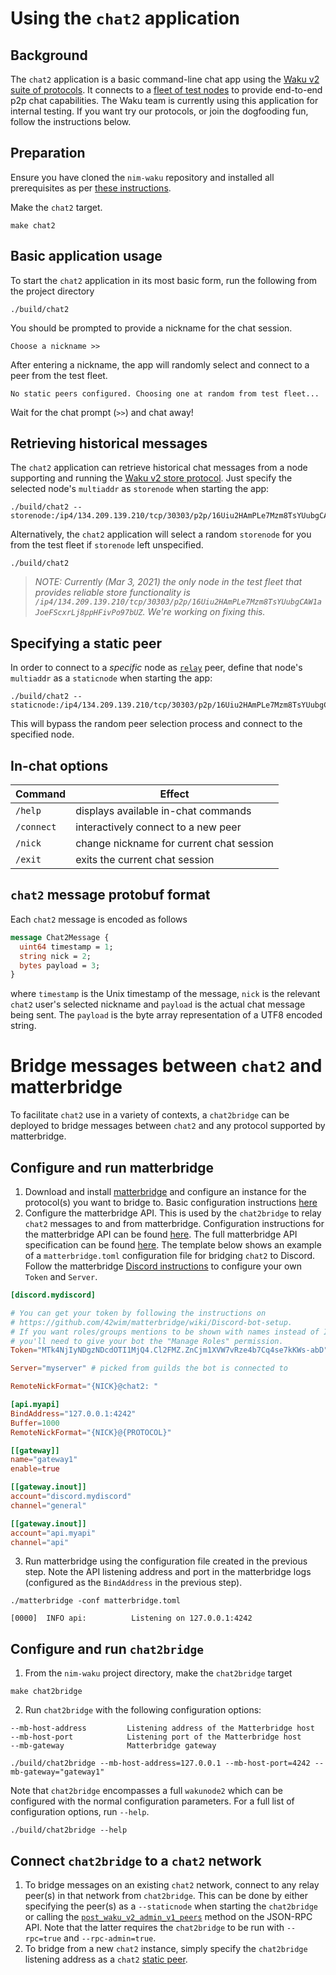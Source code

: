 # Using the `chat2` application

## Background

The `chat2` application is a basic command-line chat app using the [Waku v2 suite of protocols](https://specs.vac.dev/specs/waku/v2/waku-v2). It connects to a [fleet of test nodes](fleets.status.im) to provide end-to-end p2p chat capabilities. The Waku team is currently using this application for internal testing. If you want try our protocols, or join the dogfooding fun, follow the instructions below.

## Preparation

Ensure you have cloned the `nim-waku` repository and installed all prerequisites as per [these instructions](https://github.com/status-im/nim-waku).

Make the `chat2` target.

```
make chat2
```

## Basic application usage

To start the `chat2` application in its most basic form, run the following from the project directory

```
./build/chat2
```

You should be prompted to provide a nickname for the chat session.

```
Choose a nickname >>
```

After entering a nickname, the app will randomly select and connect to a peer from the test fleet.

```
No static peers configured. Choosing one at random from test fleet...
```

Wait for the chat prompt (`>>`) and chat away!

## Retrieving historical messages

The `chat2` application can retrieve historical chat messages from a node supporting and running the [Waku v2 store protocol](https://specs.vac.dev/specs/waku/v2/waku-store). Just specify the selected node's `multiaddr` as `storenode` when starting the app:

```
./build/chat2 --storenode:/ip4/134.209.139.210/tcp/30303/p2p/16Uiu2HAmPLe7Mzm8TsYUubgCAW1aJoeFScxrLj8ppHFivPo97bUZ
```

Alternatively, the `chat2` application will select a random `storenode` for you from the test fleet if `storenode` left unspecified.

```
./build/chat2
```

> *NOTE: Currently (Mar 3, 2021) the only node in the test fleet that provides reliable store functionality is `/ip4/134.209.139.210/tcp/30303/p2p/16Uiu2HAmPLe7Mzm8TsYUubgCAW1aJoeFScxrLj8ppHFivPo97bUZ`. We're working on fixing this.*

## Specifying a static peer

In order to connect to a *specific* node as [`relay`](https://specs.vac.dev/specs/waku/v2/waku-relay) peer, define that node's `multiaddr` as a `staticnode` when starting the app:

```
./build/chat2 --staticnode:/ip4/134.209.139.210/tcp/30303/p2p/16Uiu2HAmPLe7Mzm8TsYUubgCAW1aJoeFScxrLj8ppHFivPo97bUZ
```

This will bypass the random peer selection process and connect to the specified node.

## In-chat options

| Command | Effect |
| --- | --- |
| `/help` | displays available in-chat commands |
| `/connect` | interactively connect to a new peer |
| `/nick` | change nickname for current chat session |
| `/exit` | exits the current chat session |

## `chat2` message protobuf format

Each `chat2` message is encoded as follows

```protobuf
message Chat2Message {
  uint64 timestamp = 1;
  string nick = 2;
  bytes payload = 3;
}
```

where `timestamp` is the Unix timestamp of the message, `nick` is the relevant `chat2` user's selected nickname and `payload` is the actual chat message being sent. The `payload` is the byte array representation of a UTF8 encoded string.

# Bridge messages between `chat2` and matterbridge

To facilitate `chat2` use in a variety of contexts, a `chat2bridge` can be deployed to bridge messages between `chat2` and any protocol supported by matterbridge.

## Configure and run matterbridge

1. Download and install [matterbridge](https://github.com/42wim/matterbridge) and configure an instance for the protocol(s) you want to bridge to.
Basic configuration instructions [here](https://github.com/42wim/matterbridge/wiki/How-to-create-your-config)
2. Configure the matterbridge API.
This is used by the `chat2bridge` to relay `chat2` messages to and from matterbridge.
Configuration instructions for the matterbridge API can be found [here](https://github.com/42wim/matterbridge/wiki/Api).
The full matterbridge API specification can be found [here](https://app.swaggerhub.com/apis-docs/matterbridge/matterbridge-api/0.1.0-oas3).
The template below shows an example of a `matterbridge.toml` configuration file for bridging `chat2` to Discord.
Follow the matterbridge [Discord instructions](https://github.com/42wim/matterbridge/wiki/Section-Discord-%28basic%29) to configure your own `Token` and `Server`.
```toml
[discord.mydiscord]

# You can get your token by following the instructions on
# https://github.com/42wim/matterbridge/wiki/Discord-bot-setup.
# If you want roles/groups mentions to be shown with names instead of ID, 
# you'll need to give your bot the "Manage Roles" permission.
Token="MTk4NjIyNDgzNDcdOTI1MjQ4.Cl2FMZ.ZnCjm1XVW7vRze4b7Cq4se7kKWs-abD"

Server="myserver" # picked from guilds the bot is connected to

RemoteNickFormat="{NICK}@chat2: "

[api.myapi]
BindAddress="127.0.0.1:4242"
Buffer=1000
RemoteNickFormat="{NICK}@{PROTOCOL}"

[[gateway]]
name="gateway1"
enable=true

[[gateway.inout]]
account="discord.mydiscord"
channel="general"

[[gateway.inout]]
account="api.myapi"
channel="api"
```
3. Run matterbridge using the configuration file created in the previous step.
Note the API listening address and port in the matterbridge logs (configured as the `BindAddress` in the previous step).
```
./matterbridge -conf matterbridge.toml
```
```
[0000]  INFO api:          Listening on 127.0.0.1:4242
```
## Configure and run `chat2bridge`
1. From the `nim-waku` project directory, make the `chat2bridge` target
```
make chat2bridge
```
2. Run `chat2bridge` with the following configuration options:
```
--mb-host-address         Listening address of the Matterbridge host
--mb-host-port            Listening port of the Matterbridge host
--mb-gateway              Matterbridge gateway
```
```
./build/chat2bridge --mb-host-address=127.0.0.1 --mb-host-port=4242 --mb-gateway="gateway1"
```
Note that `chat2bridge` encompasses a full `wakunode2` which can be configured with the normal configuration parameters.
For a full list of configuration options, run `--help`.
```
./build/chat2bridge --help
```
## Connect `chat2bridge` to a `chat2` network
1. To bridge messages on an existing `chat2` network, connect to any relay peer(s) in that network from `chat2bridge`.
This can be done by either specifying the peer(s) as a `--staticnode` when starting the `chat2bridge` or calling the [`post_waku_v2_admin_v1_peers`](https://rfc.vac.dev/spec/16/#post_waku_v2_admin_v1_peers) method on the JSON-RPC API.
Note that the latter requires the `chat2bridge` to be run with `--rpc=true` and `--rpc-admin=true`.
1. To bridge from a new `chat2` instance, simply specify the `chat2bridge` listening address as a `chat2` [static peer](#Specifying-a-static-peer).
